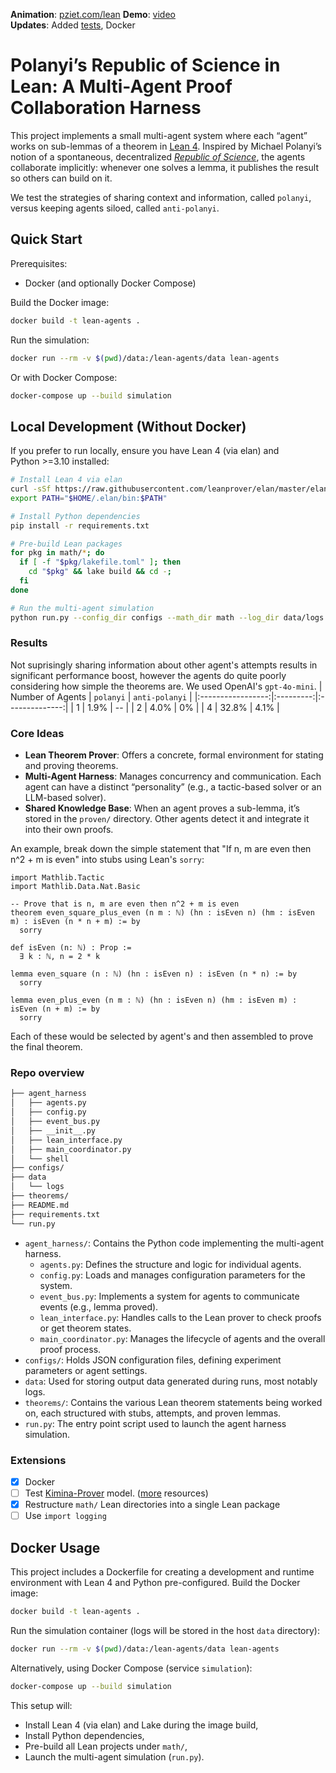 **Animation**: [pziet.com/lean](https://pziet.com/lean) **Demo**: [video](https://youtu.be/0SbunyqpFvQ)<br>
**Updates**: Added [tests](https://github.com/pziet/lean-agents/blob/main/tests/README.md), Docker
# Polanyi’s Republic of Science in Lean: A Multi-Agent Proof Collaboration Harness

This project implements a small multi-agent system where each “agent” works on sub-lemmas of a theorem in [Lean 4](https://lean-lang.org/). Inspired by Michael Polanyi’s notion of a spontaneous, decentralized [*Republic of Science*](https://www.polanyisociety.org/mp-repsc.htm), the agents collaborate implicitly: whenever one solves a lemma, it publishes the result so others can build on it.

We test the strategies of sharing context and information, called `polanyi`, versus keeping agents siloed, called `anti-polanyi`.

## Quick Start

Prerequisites:
- Docker (and optionally Docker Compose)

Build the Docker image:
```bash
docker build -t lean-agents .
```

Run the simulation:
```bash
docker run --rm -v $(pwd)/data:/lean-agents/data lean-agents
```

Or with Docker Compose:
```bash
docker-compose up --build simulation
```

## Local Development (Without Docker)

If you prefer to run locally, ensure you have Lean 4 (via elan) and Python >=3.10 installed:
```bash
# Install Lean 4 via elan
curl -sSf https://raw.githubusercontent.com/leanprover/elan/master/elan-init.sh | bash -s -- -y
export PATH="$HOME/.elan/bin:$PATH"

# Install Python dependencies
pip install -r requirements.txt

# Pre-build Lean packages
for pkg in math/*; do
  if [ -f "$pkg/lakefile.toml" ]; then
    cd "$pkg" && lake build && cd -;
  fi
done

# Run the multi-agent simulation
python run.py --config_dir configs --math_dir math --log_dir data/logs --nsim 5
```

### Results

Not suprisingly sharing information about other agent's attempts results in significant performance boost, however the agents do quite poorly considering how simple the theorems are. We used OpenAI's `gpt-4o-mini`.
| Number of Agents | `polanyi` | `anti-polanyi` |
|:-----------------:|:---------:|:--------------:|
|        1        |   1.9%    |       --      |
|        2        |   4.0%    |      0%       |
|        4        |   32.8%   |     4.1%      |

### Core Ideas
- **Lean Theorem Prover**: Offers a concrete, formal environment for stating and proving theorems.
- **Multi-Agent Harness**: Manages concurrency and communication. Each agent can have a distinct “personality” (e.g., a tactic-based solver or an LLM-based solver).
- **Shared Knowledge Base**: When an agent proves a sub-lemma, it’s stored in the `proven/` directory. Other agents detect it and integrate it into their own proofs.

An example, break down the simple statement that "If n, m are even then n^2 + m is even" into stubs using Lean's `sorry`: 
```
import Mathlib.Tactic
import Mathlib.Data.Nat.Basic

-- Prove that is n, m are even then n^2 + m is even
theorem even_square_plus_even (n m : ℕ) (hn : isEven n) (hm : isEven m) : isEven (n * n + m) := by
  sorry

def isEven (n: ℕ) : Prop :=
  ∃ k : ℕ, n = 2 * k

lemma even_square (n : ℕ) (hn : isEven n) : isEven (n * n) := by
  sorry

lemma even_plus_even (n m : ℕ) (hn : isEven n) (hm : isEven m) : isEven (n + m) := by
  sorry
```

Each of these would be selected by agent's and then assembled to prove the final theorem. 

### Repo overview

```bash
├── agent_harness
│   ├── agents.py
│   ├── config.py
│   ├── event_bus.py
│   ├── __init__.py
│   ├── lean_interface.py
│   ├── main_coordinator.py
│   └── shell
├── configs/
├── data
│   └── logs
├── theorems/
├── README.md
├── requirements.txt
└── run.py
```

- `agent_harness/`: Contains the Python code implementing the multi-agent harness.
   - `agents.py`: Defines the structure and logic for individual agents.
   - `config.py`: Loads and manages configuration parameters for the system.
   - `event_bus.py`: Implements a system for agents to communicate events (e.g., lemma proved).
   - `lean_interface.py`: Handles calls to the Lean prover to check proofs or get theorem states.
   - `main_coordinator.py`: Manages the lifecycle of agents and the overall proof process.
- `configs/`: Holds JSON configuration files, defining experiment parameters or agent settings.
- `data`: Used for storing output data generated during runs, most notably logs.
- `theorems/`: Contains the various Lean theorem statements being worked on, each structured with stubs, attempts, and proven lemmas.
- `run.py`: The entry point script used to launch the agent harness simulation.

### Extensions

- [x] Docker
- [ ] Test [Kimina-Prover](https://github.com/MoonshotAI/Kimina-Prover-Preview/tree/master) model. ([more](https://x.com/haimingw97/status/1912351985917128790?s=51) resources)
 - [X] Restructure `math/` Lean directories into a single Lean package
 - [ ] Use `import logging`
 
## Docker Usage
This project includes a Dockerfile for creating a development and runtime environment with Lean 4 and Python pre-configured.
Build the Docker image:
```bash
docker build -t lean-agents .
```
Run the simulation container (logs will be stored in the host `data` directory):
```bash
docker run --rm -v $(pwd)/data:/lean-agents/data lean-agents
```
Alternatively, using Docker Compose (service `simulation`):
```bash
docker-compose up --build simulation
```
This setup will:
- Install Lean 4 (via elan) and Lake during the image build,
- Install Python dependencies,
- Pre-build all Lean projects under `math/`,
- Launch the multi-agent simulation (`run.py`).